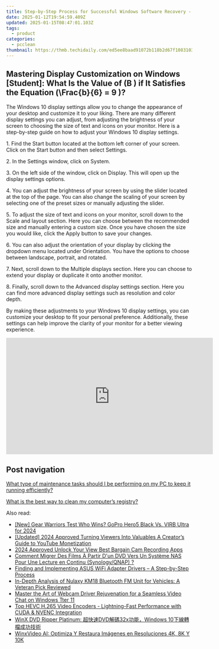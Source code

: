 ```yaml
---
title: Step-by-Step Process for Successful Windows Software Recovery - Advice by YL Technologies
date: 2025-01-12T19:54:59.409Z
updated: 2025-01-15T08:47:01.103Z
tags:
  - product
categories:
  - pcclean
thumbnail: https://thmb.techidaily.com/ed5ee8baad91072b118b2d67f1083103fa228337347cb369c95ebc26efcbbaf5.jpg
---
```


## Mastering Display Customization on Windows [Student]: What Is the Value of \(B \) if It Satisfies the Equation \(\Frac{b}{6} = 9 \)?

The Windows 10 display settings allow you to change the appearance of your desktop and customize it to your liking. There are many different display settings you can adjust, from adjusting the brightness of your screen to choosing the size of text and icons on your monitor. Here is a step-by-step guide on how to adjust your Windows 10 display settings. 

1\. Find the Start button located at the bottom left corner of your screen. Click on the Start button and then select Settings.

2\. In the Settings window, click on System.

3\. On the left side of the window, click on Display. This will open up the display settings options. 

4\. You can adjust the brightness of your screen by using the slider located at the top of the page. You can also change the scaling of your screen by selecting one of the preset sizes or manually adjusting the slider.

5\. To adjust the size of text and icons on your monitor, scroll down to the Scale and layout section. Here you can choose between the recommended size and manually entering a custom size. Once you have chosen the size you would like, click the Apply button to save your changes.

6\. You can also adjust the orientation of your display by clicking the dropdown menu located under Orientation. You have the options to choose between landscape, portrait, and rotated.

7\. Next, scroll down to the Multiple displays section. Here you can choose to extend your display or duplicate it onto another monitor.

8\. Finally, scroll down to the Advanced display settings section. Here you can find more advanced display settings such as resolution and color depth. 

By making these adjustments to your Windows 10 display settings, you can customize your desktop to fit your personal preference. Additionally, these settings can help improve the clarity of your monitor for a better viewing experience.

<!-- affiliate ads begin -->
<iframe width="560" height="315" src="https://www.youtube.com/embed/UoBCgLTmznE?si=MXXiGsd2qpd_DrzE" title="YouTube video player" frameborder="0" allow="accelerometer; autoplay; clipboard-write; encrypted-media; gyroscope; picture-in-picture; web-share" referrerpolicy="strict-origin-when-cross-origin" allowfullscreen></iframe>
<!-- affiliate ads end -->

## Post navigation

[What type of maintenance tasks should I be performing on my PC to keep it running efficiently?](https://tools.techidaily.com/pcclean/products/)

[What is the best way to clean my computer’s registry?](https://tools.techidaily.com/pcclean/products/)

<ins class="adsbygoogle"
     style="display:block"
     data-ad-format="autorelaxed"
     data-ad-client="ca-pub-7571918770474297"
     data-ad-slot="1223367746"></ins>

<ins class="adsbygoogle"
     style="display:block"
     data-ad-client="ca-pub-7571918770474297"
     data-ad-slot="8358498916"
     data-ad-format="auto"
     data-full-width-responsive="true"></ins>

<span class="atpl-alsoreadstyle">Also read:</span>
<div><ul>
<li><a href="https://fox-glue.techidaily.com/new-gear-warriors-test-who-wins-gopro-hero5-black-vs-virb-ultra-for-2024/"><u>[New] Gear Warriors Test Who Wins? GoPro Hero5 Black Vs. VIRB Ultra for 2024</u></a></li>
<li><a href="https://youtube-webster.techidaily.com/ed-2024-approved-turning-viewers-into-valuables-a-creators-guide-to-youtube-monetization/"><u>[Updated] 2024 Approved Turning Viewers Into Valuables A Creator’s Guide to YouTube Monetization</u></a></li>
<li><a href="https://visual-screen-recording.techidaily.com/2024-approved-unlock-your-view-best-bargain-cam-recording-apps/"><u>2024 Approved Unlock Your View Best Bargain Cam Recording Apps</u></a></li>
<li><a href="https://discover-best.techidaily.com/comment-migrer-des-films-a-partir-dun-dvd-vers-un-systeme-nas-pour-une-lecture-en-continu-synologyqnap/"><u>Comment Migrer Des Films À Partir D'un DVD Vers Un Système NAS Pour Une Lecture en Continu (Synology/QNAP) ?</u></a></li>
<li><a href="https://hardware-updates.techidaily.com/finding-and-implementing-asus-wifi-adapter-drivers-a-step-by-step-process/"><u>Finding and Implementing ASUS WiFi Adapter Drivers – A Step-by-Step Process</u></a></li>
<li><a href="https://buynow-tips.techidaily.com/in-depth-analysis-of-nulaxy-km18-bluetooth-fm-unit-for-vehicles-a-veteran-pick-reviewed/"><u>In-Depth Analysis of Nulaxy KM18 Bluetooth FM Unit for Vehicles: A Veteran Pick Reviewed</u></a></li>
<li><a href="https://win-dash.techidaily.com/master-the-art-of-webcam-driver-rejuvenation-for-a-seamless-video-chat-on-windows-tter-11/"><u>Master the Art of Webcam Driver Rejuvenation for a Seamless Video Chat on Windows Tter 11</u></a></li>
<li><a href="https://discover-best.techidaily.com/top-hevc-h265-video-encoders-lightning-fast-performance-with-cuda-and-nvenc-integration/"><u>Top HEVC H.265 Video Encoders - Lightning-Fast Performance with CUDA & NVENC Integration</u></a></li>
<li><a href="https://discover-best.techidaily.com/winx-dvd-ripper-platinum-dvd32xwindows-10/"><u>WinX DVD Ripper Platinum: 超快速DVD解碼32x功能，Windows 10下線轉檔成功技術</u></a></li>
<li><a href="https://discover-best.techidaily.com/winxvideo-ai-optimiza-y-restaura-imagenes-en-resoluciones-4k-8k-y-10k/"><u>WinxVideo AI: Optimiza Y Restaura Imágenes en Resoluciones 4K, 8K Y 10K</u></a></li>
</ul></div>

